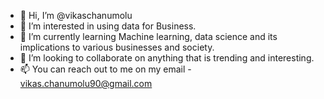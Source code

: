 - 👋 Hi, I’m @vikaschanumolu
- 👀 I’m interested in using data for Business.
- 🌱 I’m currently learning Machine learning, data science and its implications to various businesses and society.
- 💞️ I’m looking to collaborate on anything that is trending and interesting.
- 📫 You can reach out to me on my email - vikas.chanumolu90@gmail.com

<!---
vikaschanumolu/vikaschanumolu is a ✨ special ✨ repository because its `README.md` (this file) appears on your GitHub profile.
You can click the Preview link to take a look at your changes.
--->
